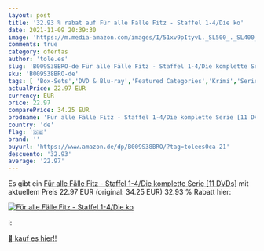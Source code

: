 ```yaml
---
layout: post
title: '32.93 % rabat auf Für alle Fälle Fitz - Staffel 1-4/Die ko'
date: 2021-11-09 20:39:30
image: 'https://m.media-amazon.com/images/I/51xv9pItyvL._SL500_._SL400_.jpg'
comments: true
category: ofertas
author: 'tole.es'
slug: 'B009S38BRO-de Für alle Fälle Fitz - Staffel 1-4/Die komplette Serie [11...'
sku: 'B009S38BRO-de'
tags: [ 'Box-Sets','DVD & Blu-ray','Featured Categories','Krimi','Serien & TV-Produktionen','Thriller', ]
actualPrice: 22.97 EUR
currency: EUR
price: 22.97
comparePrice: 34.25 EUR
prodname: 'Für alle Fälle Fitz - Staffel 1-4/Die komplette Serie [11 DVDs]'
country: 'de'
flag: '🇩🇪'
brand: ''
buyurl: 'https://www.amazon.de/dp/B009S38BRO/?tag=tolees0ca-21'
descuento: '32.93'
average: '22.97'
---
```


Es gibt ein [Für alle Fälle Fitz - Staffel 1-4/Die komplette Serie [11 DVDs]](https://www.amazon.de/dp/B009S38BRO/?tag=tolees0ca-21) mit aktuellem Preis 22.97 EUR (original: 34.25 EUR) 32.93 % Rabatt hier:

[![Für alle Fälle Fitz - Staffel 1-4/Die ko](https://m.media-amazon.com/images/I/51xv9pItyvL._SL500_._SL400_.jpg)](https://www.amazon.de/dp/B009S38BRO/?tag=tolees0ca-21)

ℹ️:


[🛒 kauf es hier!!](https://www.amazon.de/dp/B009S38BRO/?tag=tolees0ca-21)
